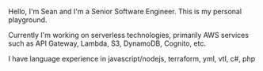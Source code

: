 Hello, I'm Sean and I'm a Senior Software Engineer. This is my personal playground.

Currently I'm working on serverless technologies, primarily AWS services such as API Gateway, Lambda, S3, DynamoDB, Cognito, etc.

I have language experience in javascript/nodejs, terraform, yml, vtl, c#, php

<!---
seanezell/seanezell is a ✨ special ✨ repository because its `README.md` (this file) appears on your GitHub profile.
You can click the Preview link to take a look at your changes.
--->
